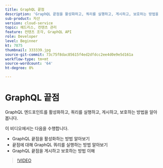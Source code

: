```yaml
---
title: GraphQL 끝점
description: 'GraphQL 끝점을 활성화하고, 쿼리를 실행하고, 게시하고, 보호하는 방법을 알아봅니다. '
sub-product: 자산
version: cloud-service
topic: 헤드리스, 컨텐츠 관리
feature: 컨텐츠 조각, GraphQL API
role: Developer
level: Beginner
kt: 7875
thumbnail: 333339.jpg
source-git-commit: 73c75f8dac85615f4ed2dfdcc2ee4d0e9e5d161a
workflow-type: tm+mt
source-wordcount: '64'
ht-degree: 0%

---
```



# GraphQL 끝점

GraphQL 엔드포인트를 활성화하고, 쿼리를 실행하고, 게시하고, 보호하는 방법을 알아봅니다.

이 비디오에서는 다음을 수행합니다.

+ GraphQL 끝점을 활성화하는 방법 알아보기
+ 끝점에 대해 GraphQL 쿼리를 실행하는 방법 알아보기
+ GraphQL 끝점을 게시하고 보호하는 방법 이해

>[!VIDEO](https://video.tv.adobe.com/v/333339/?quality=12&learn=on)
